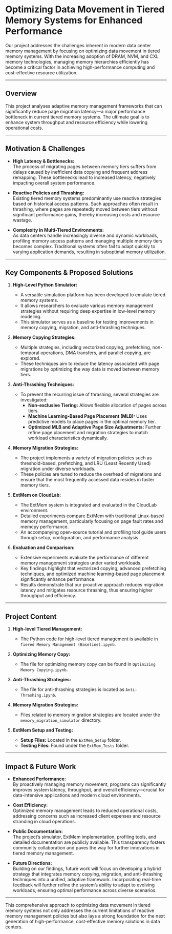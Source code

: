 # Optimizing Data Movement in Tiered Memory Systems for Enhanced Performance

Our project addresses the challenges inherent in modern data center memory management by focusing on optimizing data movement in tiered memory systems. With the increasing adoption of DRAM, NVM, and CXL memory technologies, managing memory hierarchies efficiently has become a critical factor in achieving high-performance computing and cost-effective resource utilization.

---

## Overview

This project analyses adaptive memory management frameworks that can significantly reduce page migration latency—a major performance bottleneck in current tiered memory systems. The ultimate goal is to enhance system throughput and resource efficiency while lowering operational costs.

---

## Motivation & Challenges

- **High Latency & Bottlenecks:**  
  The process of migrating pages between memory tiers suffers from delays caused by inefficient data copying and frequent address remapping. These bottlenecks lead to increased latency, negatively impacting overall system performance.

- **Reactive Policies and Thrashing:**  
  Existing tiered memory systems predominantly use reactive strategies based on historical access patterns. Such approaches often result in thrashing, where pages are repeatedly moved between tiers without significant performance gains, thereby increasing costs and resource wastage.

- **Complexity in Multi-Tiered Environments:**  
  As data centers handle increasingly diverse and dynamic workloads, profiling memory access patterns and managing multiple memory tiers becomes complex. Traditional systems often fail to adapt quickly to varying application demands, resulting in suboptimal memory utilization.

---

## Key Components & Proposed Solutions

1. **High-Level Python Simulator:**  
   - A versatile simulation platform has been developed to emulate tiered memory systems.  
   - It allows researchers to evaluate various memory management strategies without requiring deep expertise in low-level memory modeling.
   - This simulator serves as a baseline for testing improvements in memory copying, migration, and anti-thrashing techniques.

2. **Memory Copying Strategies:**  
   - Multiple strategies, including vectorized copying, prefetching, non-temporal operations, DMA transfers, and parallel copying, are explored.  
   - These techniques aim to reduce the latency associated with page migrations by optimizing the way data is moved between memory tiers.

3. **Anti-Thrashing Techniques:**  
   - To prevent the recurring issue of thrashing, several strategies are investigated:
     - **Non-exclusive Tiering:** Allows flexible allocation of pages across tiers.
     - **Machine Learning-Based Page Placement (MLB):** Uses predictive models to place pages in the optimal memory tier.
     - **Optimized MLB and Adaptive Page Size Adjustments:** Further refine page placement and migration strategies to match workload characteristics dynamically.

4. **Memory Migration Strategies:**  
   - The project implements a variety of migration policies such as threshold-based, prefetching, and LRU (Least Recently Used) migration under diverse workloads.
   - These policies are tuned to reduce the overhead of migrations and ensure that the most frequently accessed data resides in faster memory tiers.

5. **ExtMem on CloudLab:**  
   - The ExtMem system is integrated and evaluated in the CloudLab environment.
   - Detailed experiments compare ExtMem with traditional Linux-based memory management, particularly focusing on page fault rates and memcpy performance.
   - An accompanying open-source tutorial and profiling tool guide users through setup, configuration, and performance analysis.

6. **Evaluation and Comparison:**  
   - Extensive experiments evaluate the performance of different memory management strategies under varied workloads.
   - Key findings highlight that vectorized copying, advanced prefetching techniques, and optimized machine learning-based page placement significantly enhance performance.
   - Results demonstrate that our proactive approach reduces migration latency and mitigates resource thrashing, thus ensuring higher throughput and efficiency.

---

## Project Content

1. **High-level Tiered Management:**  
   - The Python code for high-level tiered management is available in `Tiered Memory Management (Baseline).ipynb`.

2. **Optimizing Memory Copy:**  
   - The file for optimizing memory copy can be found in `Optimizing Memory Copying.ipynb`.

3. **Anti-Thrashing Strategies:**  
   - The file for anti-thrashing strategies is located as `Anti-Thrashing.ipynb`.

4. **Memory Migration Strategies:**  
   - Files related to memory migration strategies are located under the `memory_migration_simulator` directory.

5. **ExtMem Setup and Testing:**  
   - **Setup Files:** Located in the `ExtMem_Setup` folder.  
   - **Testing Files:** Found under the `ExtMem_Tests` folder.

---

## Impact & Future Work

- **Enhanced Performance:**  
  By proactively managing memory movement, programs can significantly improves system latency, throughput, and overall efficiency—crucial for data-intensive applications and modern cloud environments.

- **Cost Efficiency:**  
  Optimized memory management leads to reduced operational costs, addressing concerns such as increased client expenses and resource stranding in cloud operations.

- **Public Documentation:**  
  The project’s simulator, ExtMem implementation, profiling tools, and detailed documentation are publicly available. This transparency fosters community collaboration and paves the way for further innovations in tiered memory management.

- **Future Directions:**  
  Building on our findings, future work will focus on developing a hybrid strategy that integrates memory copying, migration, and anti-thrashing techniques into a unified, adaptive framework. Incorporating real-time feedback will further refine the system’s ability to adapt to evolving workloads, ensuring optimal performance across diverse scenarios.

---

This comprehensive approach to optimizing data movement in tiered memory systems not only addresses the current limitations of reactive memory management policies but also lays a strong foundation for the next generation of high-performance, cost-effective memory solutions in data centers.
